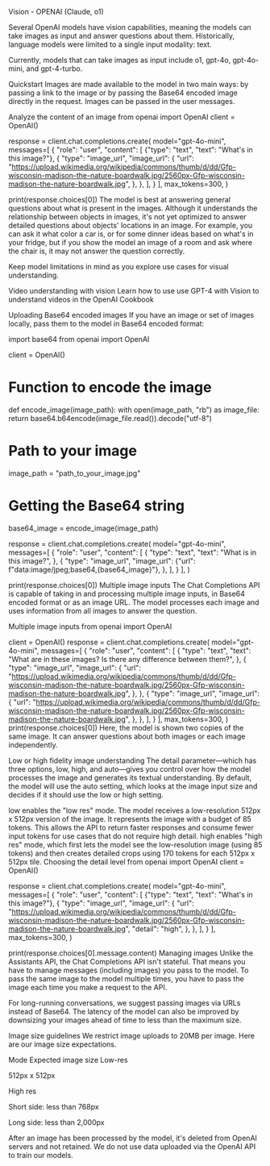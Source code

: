Vision - OPENAI (Claude, o1)

Several OpenAI models have vision capabilities, meaning the models can take images as input and answer questions about them. Historically, language models were limited to a single input modality: text.

Currently, models that can take images as input include o1, gpt-4o, gpt-4o-mini, and gpt-4-turbo.

Quickstart
Images are made available to the model in two main ways: by passing a link to the image or by passing the Base64 encoded image directly in the request. Images can be passed in the user messages.

Analyze the content of an image
from openai import OpenAI
client = OpenAI()

response = client.chat.completions.create(
    model="gpt-4o-mini",
    messages=[
        {
            "role": "user",
            "content": [
                {"type": "text", "text": "What's in this image?"},
                {
                    "type": "image_url",
                    "image_url": {
                        "url": "https://upload.wikimedia.org/wikipedia/commons/thumb/d/dd/Gfp-wisconsin-madison-the-nature-boardwalk.jpg/2560px-Gfp-wisconsin-madison-the-nature-boardwalk.jpg",
                    },
                },
            ],
        }
    ],
    max_tokens=300,
)

print(response.choices[0])
The model is best at answering general questions about what is present in the images. Although it understands the relationship between objects in images, it's not yet optimized to answer detailed questions about objects' locations in an image. For example, you can ask it what color a car is, or for some dinner ideas based on what's in your fridge, but if you show the model an image of a room and ask where the chair is, it may not answer the question correctly.

Keep model limitations in mind as you explore use cases for visual understanding.

Video understanding with vision
Learn how to use use GPT-4 with Vision to understand videos in the OpenAI Cookbook

Uploading Base64 encoded images
If you have an image or set of images locally, pass them to the model in Base64 encoded format:

import base64
from openai import OpenAI

client = OpenAI()

# Function to encode the image
def encode_image(image_path):
    with open(image_path, "rb") as image_file:
        return base64.b64encode(image_file.read()).decode("utf-8")


# Path to your image
image_path = "path_to_your_image.jpg"

# Getting the Base64 string
base64_image = encode_image(image_path)

response = client.chat.completions.create(
    model="gpt-4o-mini",
    messages=[
        {
            "role": "user",
            "content": [
                {
                    "type": "text",
                    "text": "What is in this image?",
                },
                {
                    "type": "image_url",
                    "image_url": {"url": f"data:image/jpeg;base64,{base64_image}"},
                },
            ],
        }
    ],
)

print(response.choices[0])
Multiple image inputs
The Chat Completions API is capable of taking in and processing multiple image inputs, in Base64 encoded format or as an image URL. The model processes each image and uses information from all images to answer the question.

Multiple image inputs
from openai import OpenAI

client = OpenAI()
response = client.chat.completions.create(
    model="gpt-4o-mini",
    messages=[
        {
            "role": "user",
            "content": [
                {
                    "type": "text",
                    "text": "What are in these images? Is there any difference between them?",
                },
                {
                    "type": "image_url",
                    "image_url": {
                        "url": "https://upload.wikimedia.org/wikipedia/commons/thumb/d/dd/Gfp-wisconsin-madison-the-nature-boardwalk.jpg/2560px-Gfp-wisconsin-madison-the-nature-boardwalk.jpg",
                    },
                },
                {
                    "type": "image_url",
                    "image_url": {
                        "url": "https://upload.wikimedia.org/wikipedia/commons/thumb/d/dd/Gfp-wisconsin-madison-the-nature-boardwalk.jpg/2560px-Gfp-wisconsin-madison-the-nature-boardwalk.jpg",
                    },
                },
            ],
        }
    ],
    max_tokens=300,
)
print(response.choices[0])
Here, the model is shown two copies of the same image. It can answer questions about both images or each image independently.

Low or high fidelity image understanding
The detail parameter—which has three options, low, high, and auto—gives you control over how the model processes the image and generates its textual understanding. By default, the model will use the auto setting, which looks at the image input size and decides if it should use the low or high setting.

low enables the "low res" mode. The model receives a low-resolution 512px x 512px version of the image. It represents the image with a budget of 85 tokens. This allows the API to return faster responses and consume fewer input tokens for use cases that do not require high detail.
high enables "high res" mode, which first lets the model see the low-resolution image (using 85 tokens) and then creates detailed crops using 170 tokens for each 512px x 512px tile.
Choosing the detail level
from openai import OpenAI
client = OpenAI()

response = client.chat.completions.create(
    model="gpt-4o-mini",
    messages=[
        {
            "role": "user",
            "content": [
                {"type": "text", "text": "What's in this image?"},
                {
                    "type": "image_url",
                    "image_url": {
                        "url": "https://upload.wikimedia.org/wikipedia/commons/thumb/d/dd/Gfp-wisconsin-madison-the-nature-boardwalk.jpg/2560px-Gfp-wisconsin-madison-the-nature-boardwalk.jpg",
                        "detail": "high",
                    },
                },
            ],
        }
    ],
    max_tokens=300,
)

print(response.choices[0].message.content)
Managing images
Unlike the Assistants API, the Chat Completions API isn't stateful. That means you have to manage messages (including images) you pass to the model. To pass the same image to the model multiple times, you have to pass the image each time you make a request to the API.

For long-running conversations, we suggest passing images via URLs instead of Base64. The latency of the model can also be improved by downsizing your images ahead of time to less than the maximum size.

Image size guidelines
We restrict image uploads to 20MB per image. Here are our image size expectations.

Mode	Expected image size
Low-res

512px x 512px

High res

Short side: less than 768px

Long side: less than 2,000px

After an image has been processed by the model, it's deleted from OpenAI servers and not retained. We do not use data uploaded via the OpenAI API to train our models.

